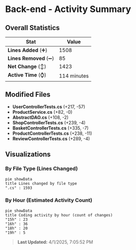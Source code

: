 # Back-end - Activity Summary 

## Overall Statistics

| Stat                   | Value                                                             |
| ---------------------- | ----------------------------------------------------------------- |
| **Lines Added** (➕)   | 1508                                          |
| **Lines Removed** (➖) | 85                                        |
| **Net Change** (↕)    | 1423                |
| **Active Time** (⌚)   | 114 minutes |


## Modified Files
- **UserControllerTests.cs** (+217, -57)
- **ProductService.cs** (+82, -0)
- **AbstractDAO.cs** (+108, -2)
- **ShopControllerTests.cs** (+239, -4)
- **BasketControllerTests.cs** (+335, -7)
- **ProductControllerTests.cs** (+238, -11)
- **ReviewControllerTests.cs** (+289, -4)

## Visualizations

### By File Type (Lines Changed)

```mermaid
pie showData
title Lines changed by file type
".cs" : 1593
```

### By Hour (Estimated Activity Count)

```mermaid
pie showData
title Coding activity by hour (count of changes)
"15h" : 23
"16h" : 36
"18h" : 20
"19h" : 5
```


> **Last Updated:** 4/1/2025, 7:05:52 PM